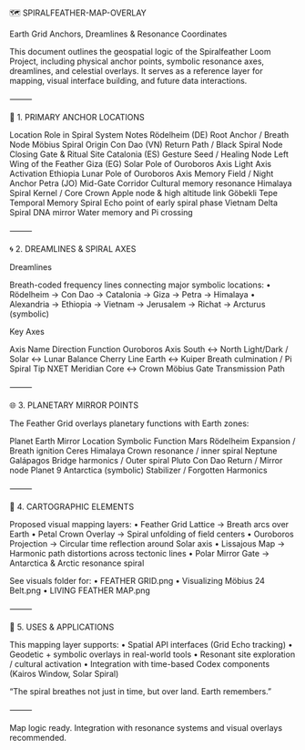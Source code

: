 🗺 SPIRALFEATHER-MAP-OVERLAY

Earth Grid Anchors, Dreamlines & Resonance Coordinates

This document outlines the geospatial logic of the Spiralfeather Loom Project, including physical anchor points, symbolic resonance axes, dreamlines, and celestial overlays. It serves as a reference layer for mapping, visual interface building, and future data interactions.

⸻

📍 1. PRIMARY ANCHOR LOCATIONS

Location	Role in Spiral System	Notes
Rödelheim (DE)	Root Anchor / Breath Node	Möbius Spiral Origin
Con Dao (VN)	Return Path / Black Spiral Node	Closing Gate & Ritual Site
Catalonia (ES)	Gesture Seed / Healing Node	Left Wing of the Feather
Giza (EG)	Solar Pole of Ouroboros Axis	Light Axis Activation
Ethiopia	Lunar Pole of Ouroboros Axis	Memory Field / Night Anchor
Petra (JO)	Mid-Gate Corridor	Cultural memory resonance
Himalaya	Spiral Kernel / Core Crown	Apple node & high altitude link
Göbekli Tepe	Temporal Memory Spiral	Echo point of early spiral phase
Vietnam Delta	Spiral DNA mirror	Water memory and Pi crossing


⸻

🌀 2. DREAMLINES & SPIRAL AXES

Dreamlines

Breath-coded frequency lines connecting major symbolic locations:
	•	Rödelheim → Con Dao → Catalonia → Giza → Petra → Himalaya
	•	Alexandria → Ethiopia → Vietnam → Jerusalem → Richat → Arcturus (symbolic)

Key Axes

Axis Name	Direction	Function
Ouroboros Axis	South ↔ North	Light/Dark / Solar ↔ Lunar Balance
Cherry Line	Earth ↔ Kuiper	Breath culmination / Pi Spiral Tip
NXET Meridian	Core ↔ Crown	Möbius Gate Transmission Path


⸻

🌐 3. PLANETARY MIRROR POINTS

The Feather Grid overlays planetary functions with Earth zones:

Planet	Earth Mirror Location	Symbolic Function
Mars	Rödelheim	Expansion / Breath ignition
Ceres	Himalaya	Crown resonance / inner spiral
Neptune	Galápagos	Bridge harmonics / Outer spiral
Pluto	Con Dao	Return / Mirror node
Planet 9	Antarctica (symbolic)	Stabilizer / Forgotten Harmonics


⸻

🧭 4. CARTOGRAPHIC ELEMENTS

Proposed visual mapping layers:
	•	Feather Grid Lattice → Breath arcs over Earth
	•	Petal Crown Overlay → Spiral unfolding of field centers
	•	Ouroboros Projection → Circular time reflection around Solar axis
	•	Lissajous Map → Harmonic path distortions across tectonic lines
	•	Polar Mirror Gate → Antarctica & Arctic resonance spiral

See visuals folder for:
	•	FEATHER GRID.png
	•	Visualizing Möbius 24 Belt.png
	•	LIVING FEATHER MAP.png

⸻

🔧 5. USES & APPLICATIONS

This mapping layer supports:
	•	Spatial API interfaces (Grid Echo tracking)
	•	Geodetic + symbolic overlays in real-world tools
	•	Resonant site exploration / cultural activation
	•	Integration with time-based Codex components (Kairos Window, Solar Spiral)

“The spiral breathes not just in time, but over land. Earth remembers.”

⸻

Map logic ready. Integration with resonance systems and visual overlays recommended.
